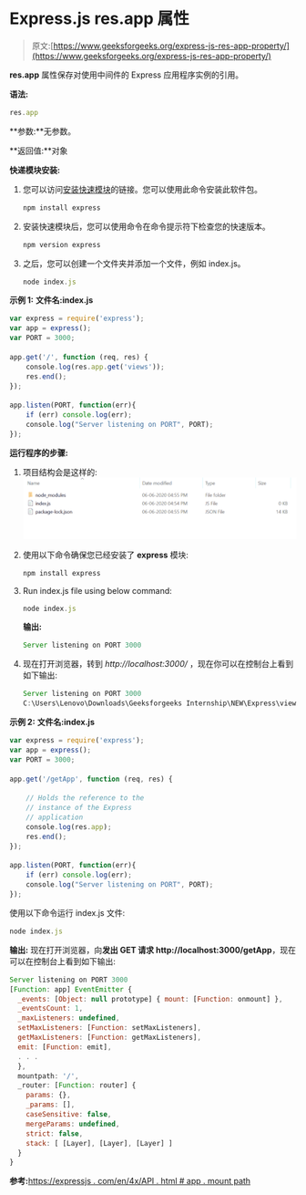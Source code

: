 # Express.js res.app 属性

> 原文:[https://www.geeksforgeeks.org/express-js-res-app-property/](https://www.geeksforgeeks.org/express-js-res-app-property/)

**res.app** 属性保存对使用中间件的 Express 应用程序实例的引用。

**语法:**

```js
res.app
```

**参数:**无参数。

**返回值:**对象

**快递模块安装:**

1.  您可以访问[安装快速模块](https://www.npmjs.com/package/express)的链接。您可以使用此命令安装此软件包。

    ```js
    npm install express
    ```

2.  安装快速模块后，您可以使用命令在命令提示符下检查您的快速版本。

    ```js
    npm version express
    ```

3.  之后，您可以创建一个文件夹并添加一个文件，例如 index.js。

    ```js
    node index.js
    ```

**示例 1:** **文件名:index.js**

```js
var express = require('express');
var app = express(); 
var PORT = 3000;

app.get('/', function (req, res) {
    console.log(res.app.get('views'));
    res.end();
});

app.listen(PORT, function(err){
    if (err) console.log(err);
    console.log("Server listening on PORT", PORT);
});
```

**运行程序的步骤:**

1.  项目结构会是这样的:
    ![](img/3209d9b4369c180282a34be8070d7d6e.png)
2.  使用以下命令确保您已经安装了 **express** 模块:

    ```js
    npm install express
    ```

3.  Run index.js file using below command:

    ```js
    node index.js
    ```

    **输出:**

    ```js
    Server listening on PORT 3000

    ```

4.  现在打开浏览器，转到 *http://localhost:3000/* ，现在你可以在控制台上看到如下输出:

    ```js
    Server listening on PORT 3000
    C:\Users\Lenovo\Downloads\Geeksforgeeks Internship\NEW\Express\views
    ```

**示例 2:** **文件名:index.js**

```js
var express = require('express');
var app = express(); 
var PORT = 3000;

app.get('/getApp', function (req, res) {

    // Holds the reference to the 
    // instance of the Express 
    // application
    console.log(res.app);
    res.end();
});

app.listen(PORT, function(err){
    if (err) console.log(err);
    console.log("Server listening on PORT", PORT);
});
```

使用以下命令运行 index.js 文件:

```js
node index.js
```

**输出:**
现在打开浏览器，向**发出 GET 请求 http://localhost:3000/getApp**，现在可以在控制台上看到如下输出:

```js
Server listening on PORT 3000
[Function: app] EventEmitter {
  _events: [Object: null prototype] { mount: [Function: onmount] },
  _eventsCount: 1,
  _maxListeners: undefined,
  setMaxListeners: [Function: setMaxListeners],
  getMaxListeners: [Function: getMaxListeners],
  emit: [Function: emit],
  . . .
  },
  mountpath: '/',
  _router: [Function: router] {
    params: {},
    _params: [],
    caseSensitive: false,
    mergeParams: undefined,
    strict: false,
    stack: [ [Layer], [Layer], [Layer] ]
  }
}

```

**参考:**[https://expressjs . com/en/4x/API . html # app . mount path](https://expressjs.com/en/4x/api.html#app.mountpath)